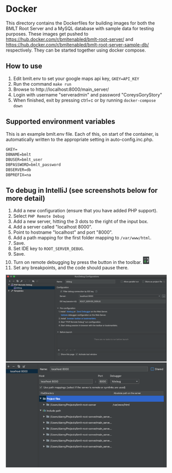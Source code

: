 # Docker

This directory contains the Dockerfiles for building images for both the BMLT Root Server and a MySQL database with sample data for testing purposes. These images get pushed to https://hub.docker.com/r/bmltenabled/bmlt-root-server/ and https://hub.docker.com/r/bmltenabled/bmlt-root-server-sample-db/ respectively. They can be started together using docker compose.

## How to use
1. Edit bmlt.env to set your google maps api key, `GKEY=API_KEY`
2. Run the command `make run`
3. Browse to http://localhost:8000/main_server/
4. Login with username "serveradmin" and password "CoreysGoryStory"
5. When finished, exit by pressing ctrl+c or by running `docker-compose down`

## Supported environment variables
This is an example bmlt.env file. Each of this, on start of the container, is automatically written to the appropriate setting in auto-config.inc.php.
```
GKEY=
DBNAME=bmlt
DBUSER=bmlt_user
DBPASSWORD=bmlt_password
DBSERVER=db
DBPREFIX=na
```

## To debug in IntelliJ (see screenshots below for more detail)

1. Add a new configuration (ensure that you have added PHP support).
2. Select `PHP Remote Debug`
3. Add a new server, hitting the 3 dots to the right of the input box.
4. Add a server called "localhost 8000".
5. Point to hostname "localhost" and port "8000".
6. Add a path mapping for the first folder mapping to `/var/www/html`.
7. Save.
8. Set IDE key to `ROOT_SERVER_DEBUG`.
9. Save.
10. Turn on remote debugging by press the button in the toolbar. ![image1](img/3.png)
11. Set any breakpoints, and the code should pause there.

![image1](img/1.png)
![image2](img/2.png)
